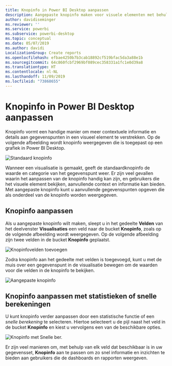 ```yaml
---
title: Knopinfo in Power BI Desktop aanpassen
description: Aangepaste knopinfo maken voor visuele elementen met behulp van slepen en neerzetten
author: davidiseminger
ms.reviewer: ''
ms.service: powerbi
ms.subservice: powerbi-desktop
ms.topic: conceptual
ms.date: 05/07/2019
ms.author: davidi
LocalizationGroup: Create reports
ms.openlocfilehash: efbae4250b7b3cab18892cf519bfac5da3a88e1b
ms.sourcegitcommit: 64c860fcbf2969bf089cec358331a1fc1e0d39a8
ms.translationtype: HT
ms.contentlocale: nl-NL
ms.lasthandoff: 11/09/2019
ms.locfileid: "73868655"
---
```

# <a name="customizing-tooltips-in-power-bi-desktop"></a>Knopinfo in Power BI Desktop aanpassen
Knopinfo vormt een handige manier om meer contextuele informatie en details aan gegevenspunten in een visueel element te verstrekken. Op de volgende afbeelding wordt knopinfo weergegeven die is toegepast op een grafiek in Power BI Desktop.

![Standaard knopinfo](media/desktop-custom-tooltips/custom-tooltips-1.png)

Wanneer een visualisatie is gemaakt, geeft de standaardknopinfo de waarde en categorie van het gegevenspunt weer. Er zijn veel gevallen waarin het aanpassen van de knopinfo handig kan zijn, en gebruikers die het visuele element bekijken, aanvullende context en informatie kan bieden. Met aangepaste knopinfo kunt u aanvullende gegevenspunten opgeven die als onderdeel van de knopinfo worden weergegeven.

## <a name="how-to-customize-tooltips"></a>Knopinfo aanpassen
Als u aangepaste knopinfo wilt maken, sleept u in het gedeelte **Velden** van het deelvenster **Visualisaties** een veld naar de bucket **Knopinfo**, zoals op de volgende afbeelding wordt weergegeven. Op de volgende afbeelding zijn twee velden in de bucket **Knopinfo** geplaatst.

![Knopinfovelden toevoegen](media/desktop-custom-tooltips/custom-tooltips-2.png)

Zodra knopinfo aan het gedeelte met velden is toegevoegd, kunt u met de muis over een gegevenspunt in de visualisatie bewegen om de waarden voor die velden in de knopinfo te bekijken.

![Aangepaste knopinfo](media/desktop-custom-tooltips/custom-tooltips-3.png)

## <a name="customizing-tooltips-with-aggregation-or-quick-calcs"></a>Knopinfo aanpassen met statistieken of snelle berekeningen
U kunt knopinfo verder aanpassen door een statistische functie of een *snelle berekening* te selecteren. Hiertoe selecteert u de pijl naast het veld in de bucket **Knopinfo** en kiest u vervolgens een van de beschikbare opties.

![Knopinfo met Snelle ber.](media/desktop-custom-tooltips/custom-tooltips-4.png)

Er zijn veel manieren om, met behulp van elk veld dat beschikbaar is in uw gegevensset, **Knopinfo** aan te passen om zo snel informatie en inzichten te bieden aan gebruikers die de dashboards en rapporten weergeven.

